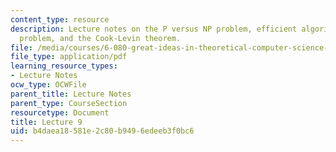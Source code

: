 ```yaml
---
content_type: resource
description: Lecture notes on the P versus NP problem, efficient algorithms, the theorem
  problem, and the Cook-Levin theorem.
file: /media/courses/6-080-great-ideas-in-theoretical-computer-science-spring-2008/b4daea18581e2c80b9496edeeb3f0bc6_lec9.pdf
file_type: application/pdf
learning_resource_types:
- Lecture Notes
ocw_type: OCWFile
parent_title: Lecture Notes
parent_type: CourseSection
resourcetype: Document
title: Lecture 9
uid: b4daea18-581e-2c80-b949-6edeeb3f0bc6
---
```


